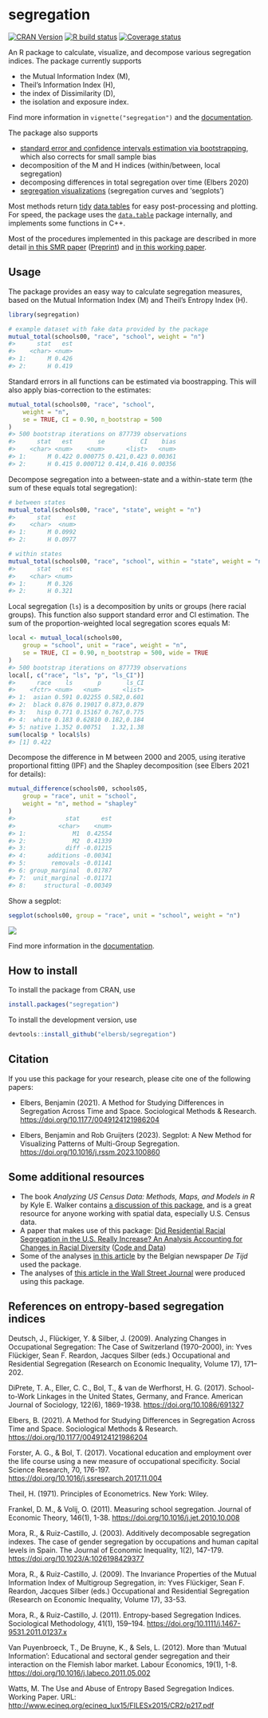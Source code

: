 <!-- README.md is generated from README.Rmd. Please edit that file -->

# segregation

[![CRAN
Version](https://www.r-pkg.org/badges/version/segregation)](https://CRAN.R-project.org/package=segregation)
[![R build
status](https://github.com/elbersb/segregation/workflows/R-CMD-check/badge.svg)](https://github.com/elbersb/segregation/actions)
[![Coverage
status](https://codecov.io/gh/elbersb/segregation/branch/master/graph/badge.svg)](https://app.codecov.io/github/elbersb/segregation?branch=master)

An R package to calculate, visualize, and decompose various segregation
indices. The package currently supports

-   the Mutual Information Index (M),
-   Theil’s Information Index (H),
-   the index of Dissimilarity (D),
-   the isolation and exposure index.

Find more information in `vignette("segregation")` and the
[documentation](https://elbersb.de/segregation).

The package also supports

-   [standard error and confidence intervals estimation via
    bootstrapping](https://elbersb.com/public/posts/2021-11-24-segregation-bias/),
    which also corrects for small sample bias
-   decomposition of the M and H indices (within/between, local
    segregation)
-   decomposing differences in total segregation over time (Elbers 2020)
-   [segregation
    visualizations](https://elbersb.github.io/segregation/articles/plotting.html)
    (segregation curves and ‘segplots’)

Most methods return [tidy](https://vita.had.co.nz/papers/tidy-data.html)
[data.tables](https://rdatatable.gitlab.io/data.table/) for easy
post-processing and plotting. For speed, the package uses the
[`data.table`](https://rdatatable.gitlab.io/data.table/) package
internally, and implements some functions in C++.

Most of the procedures implemented in this package are described in more
detail [in this SMR
paper](https://journals.sagepub.com/doi/full/10.1177/0049124121986204)
([Preprint](https://osf.io/preprints/socarxiv/ya7zs/)) and [in this
working paper](https://osf.io/preprints/socarxiv/ruw4g/).

## Usage

The package provides an easy way to calculate segregation measures,
based on the Mutual Information Index (M) and Theil’s Entropy Index (H).

``` r
library(segregation)

# example dataset with fake data provided by the package
mutual_total(schools00, "race", "school", weight = "n")
#>      stat   est
#>    <char> <num>
#> 1:      M 0.426
#> 2:      H 0.419
```

Standard errors in all functions can be estimated via boostrapping. This
will also apply bias-correction to the estimates:

``` r
mutual_total(schools00, "race", "school",
    weight = "n",
    se = TRUE, CI = 0.90, n_bootstrap = 500
)
#> 500 bootstrap iterations on 877739 observations
#>      stat   est       se          CI    bias
#>    <char> <num>    <num>      <list>   <num>
#> 1:      M 0.422 0.000775 0.421,0.423 0.00361
#> 2:      H 0.415 0.000712 0.414,0.416 0.00356
```

Decompose segregation into a between-state and a within-state term (the
sum of these equals total segregation):

``` r
# between states
mutual_total(schools00, "race", "state", weight = "n")
#>      stat    est
#>    <char>  <num>
#> 1:      M 0.0992
#> 2:      H 0.0977

# within states
mutual_total(schools00, "race", "school", within = "state", weight = "n")
#>      stat   est
#>    <char> <num>
#> 1:      M 0.326
#> 2:      H 0.321
```

Local segregation (`ls`) is a decomposition by units or groups (here
racial groups). This function also support standard error and CI
estimation. The sum of the proportion-weighted local segregation scores
equals M:

``` r
local <- mutual_local(schools00,
    group = "school", unit = "race", weight = "n",
    se = TRUE, CI = 0.90, n_bootstrap = 500, wide = TRUE
)
#> 500 bootstrap iterations on 877739 observations
local[, c("race", "ls", "p", "ls_CI")]
#>      race    ls       p       ls_CI
#>    <fctr> <num>   <num>      <list>
#> 1:  asian 0.591 0.02255 0.582,0.601
#> 2:  black 0.876 0.19017 0.873,0.879
#> 3:   hisp 0.771 0.15167 0.767,0.775
#> 4:  white 0.183 0.62810 0.182,0.184
#> 5: native 1.352 0.00751   1.32,1.38
sum(local$p * local$ls)
#> [1] 0.422
```

Decompose the difference in M between 2000 and 2005, using iterative
proportional fitting (IPF) and the Shapley decomposition (see Elbers
2021 for details):

``` r
mutual_difference(schools00, schools05,
    group = "race", unit = "school",
    weight = "n", method = "shapley"
)
#>              stat      est
#>            <char>    <num>
#> 1:             M1  0.42554
#> 2:             M2  0.41339
#> 3:           diff -0.01215
#> 4:      additions -0.00341
#> 5:       removals -0.01141
#> 6: group_marginal  0.01787
#> 7:  unit_marginal -0.01171
#> 8:     structural -0.00349
```

Show a segplot:

``` r
segplot(schools00, group = "race", unit = "school", weight = "n")
```

![](man/figures/README-segplot-1.png)<!-- -->

Find more information in the
[documentation](https://elbersb.github.io/segregation/).

## How to install

To install the package from CRAN, use

``` r
install.packages("segregation")
```

To install the development version, use

``` r
devtools::install_github("elbersb/segregation")
```

## Citation

If you use this package for your research, please cite one of the
following papers:

-   Elbers, Benjamin (2021). A Method for Studying Differences in
    Segregation Across Time and Space. Sociological Methods & Research.
    <https://doi.org/10.1177/0049124121986204>

-   Elbers, Benjamin and Rob Gruijters (2023). Segplot: A New Method for
    Visualizing Patterns of Multi-Group Segregation.
    <https://doi.org/10.1016/j.rssm.2023.100860>

## Some additional resources

-   The book *Analyzing US Census Data: Methods, Maps, and Models in R*
    by Kyle E. Walker contains [a discussion of this
    package](https://walker-data.com/census-r/modeling-us-census-data.html#indices-of-segregation-and-diversity),
    and is a great resource for anyone working with spatial data,
    especially U.S. Census data.
-   A paper that makes use of this package: [Did Residential Racial
    Segregation in the U.S. Really Increase? An Analysis Accounting for
    Changes in Racial
    Diversity](https://elbersb.com/public/posts/2021-07-23-segregation-increase/)
    ([Code and Data](https://osf.io/mg9q4/))
-   Some of the analyses [in this
    article](https://multimedia.tijd.be/diversiteit/) by the Belgian
    newspaper *De Tijd* used the package.
-   The analyses of [this article in the Wall Street
    Journal](https://www.wsj.com/articles/chicago-vs-dallas-why-the-north-lags-behind-the-south-and-west-in-racial-integration-11657936680)
    were produced using this package.

## References on entropy-based segregation indices

Deutsch, J., Flückiger, Y. & Silber, J. (2009). Analyzing Changes in
Occupational Segregation: The Case of Switzerland (1970–2000), in: Yves
Flückiger, Sean F. Reardon, Jacques Silber (eds.) Occupational and
Residential Segregation (Research on Economic Inequality, Volume 17),
171–202.

DiPrete, T. A., Eller, C. C., Bol, T., & van de Werfhorst, H. G. (2017).
School-to-Work Linkages in the United States, Germany, and France.
American Journal of Sociology, 122(6), 1869-1938.
<https://doi.org/10.1086/691327>

Elbers, B. (2021). A Method for Studying Differences in Segregation
Across Time and Space. Sociological Methods & Research.
<https://doi.org/10.1177/0049124121986204>

Forster, A. G., & Bol, T. (2017). Vocational education and employment
over the life course using a new measure of occupational specificity.
Social Science Research, 70, 176-197.
<https://doi.org/10.1016/j.ssresearch.2017.11.004>

Theil, H. (1971). Principles of Econometrics. New York: Wiley.

Frankel, D. M., & Volij, O. (2011). Measuring school segregation.
Journal of Economic Theory, 146(1), 1-38.
<https://doi.org/10.1016/j.jet.2010.10.008>

Mora, R., & Ruiz-Castillo, J. (2003). Additively decomposable
segregation indexes. The case of gender segregation by occupations and
human capital levels in Spain. The Journal of Economic Inequality, 1(2),
147-179. <https://doi.org/10.1023/A:1026198429377>

Mora, R., & Ruiz-Castillo, J. (2009). The Invariance Properties of the
Mutual Information Index of Multigroup Segregation, in: Yves Flückiger,
Sean F. Reardon, Jacques Silber (eds.) Occupational and Residential
Segregation (Research on Economic Inequality, Volume 17), 33-53.

Mora, R., & Ruiz-Castillo, J. (2011). Entropy-based Segregation Indices.
Sociological Methodology, 41(1), 159–194.
<https://doi.org/10.1111/j.1467-9531.2011.01237.x>

Van Puyenbroeck, T., De Bruyne, K., & Sels, L. (2012). More than ‘Mutual
Information’: Educational and sectoral gender segregation and their
interaction on the Flemish labor market. Labour Economics, 19(1), 1-8.
<https://doi.org/10.1016/j.labeco.2011.05.002>

Watts, M. The Use and Abuse of Entropy Based Segregation Indices.
Working Paper. URL:
<http://www.ecineq.org/ecineq_lux15/FILESx2015/CR2/p217.pdf>
